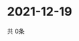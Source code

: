 # 2021-12-19
  共 0条

  <!-- BEGIN -->
  <!-- 最后更新时间Sun Dec 19 2021 08:05:25 GMT+0000 (Coordinated Universal Time) -->
  
  <!-- END -->
  
  